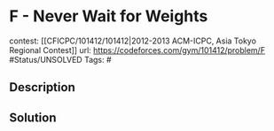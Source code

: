 # F - Never Wait for Weights

contest: [[CFICPC/101412/101412|2012-2013 ACM-ICPC, Asia Tokyo Regional Contest]]
url: https://codeforces.com/gym/101412/problem/F
#Status/UNSOLVED
Tags: #

## Description

## Solution

